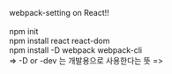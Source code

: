 webpack-setting on React!!<br>
<br>
npm init <br>
npm install react react-dom <br>
npm install -D webpack webpack-cli <br>
=> -D or -dev 는 개발용으로 사용한다는 뜻
=> 


 
